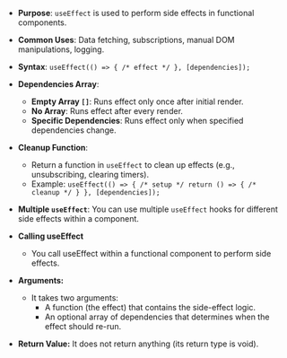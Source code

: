 - **Purpose**: `useEffect` is used to perform side effects in functional components.
- **Common Uses**: Data fetching, subscriptions, manual DOM manipulations, logging.
- **Syntax**: `useEffect(() => { /* effect */ }, [dependencies]);`
- **Dependencies Array**: 
  - **Empty Array `[]`**: Runs effect only once after initial render.
  - **No Array**: Runs effect after every render.
  - **Specific Dependencies**: Runs effect only when specified dependencies change.
- **Cleanup Function**: 
  - Return a function in `useEffect` to clean up effects (e.g., unsubscribing, clearing timers).
  - Example: `useEffect(() => { /* setup */ return () => { /* cleanup */ } }, [dependencies]);`
- **Multiple `useEffect`**: You can use multiple `useEffect` hooks for different side effects within a component.

- **Calling useEffect**
  - You call useEffect within a functional component to perform side effects.
- **Arguments:** 
  - It takes two arguments:
    - A function (the effect) that contains the side-effect logic.
    - An optional array of dependencies that determines when the effect should re-run.
- **Return Value:** It does not return anything (its return type is void).